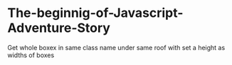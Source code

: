# The-beginnig-of-Javascript-Adventure-Story
Get whole boxex in same class name under same roof with set a height as widths of boxes
